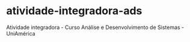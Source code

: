 # atividade-integradora-ads
Atividade integradora - Curso Análise e Desenvolvimento de Sistemas - UniAmérica
